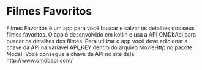 # Filmes Favoritos

Filmes Favoritos é um app para você buscar e salvar os detalhes dos seus filmes favoritos.
O app é desenvolvido em kotlin e usa a API OMDbApi para buscar os detalhes dos filmes.
Para utilizar o app você deve adicionar a chave da API na variavel API_KEY dentro do arquivo MovieHttp no pacote Model.
Você consegue a chave da API no site dela http://www.omdbapi.com/
